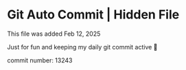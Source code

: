 # Git Auto Commit | Hidden File

This file was added Feb 12, 2025

Just for fun and keeping my daily git commit active 🤪

commit number: 13243
